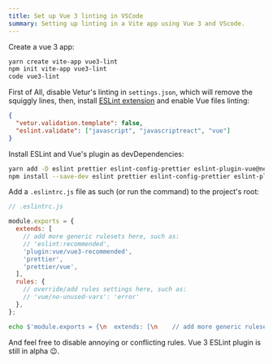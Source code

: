 ```yaml
---
title: Set up Vue 3 linting in VSCode
summary: Setting up linting in a Vite app using Vue 3 and VScode.
---
```


Create a vue 3 app:

```bash
yarn create vite-app vue3-lint
npm init vite-app vue3-lint
code vue3-lint
```

First of All, disable Vetur's linting in `settings.json`, which will remove the squiggly lines, then, install [ESLint extension](https://marketplace.visualstudio.com/items?itemName=dbaeumer.vscode-eslint) and enable Vue files linting:

```json
{
  "vetur.validation.template": false,
  "eslint.validate": ["javascript", "javascriptreact", "vue"]
}
```

Install ESLint and Vue's plugin as devDependencies:

```bash
yarn add -D eslint prettier eslint-config-prettier eslint-plugin-vue@next
npm install --save-dev eslint prettier eslint-config-prettier eslint-plugin-vue@next
```

Add a `.eslintrc.js` file as such (or run the command) to the project's root:

```js
// .eslintrc.js

module.exports = {
  extends: [
    // add more generic rulesets here, such as:
    // 'eslint:recommended',
    'plugin:vue/vue3-recommended',
    'prettier',
    'prettier/vue',
  ],
  rules: {
    // override/add rules settings here, such as:
    // 'vue/no-unused-vars': 'error'
  },
};
```

```bash
echo $'module.exports = {\n  extends: [\n    // add more generic rulesets here, such as:\n    // 'eslint:recommended',\n    "plugin:vue/vue3-recommended",\n    "prettier",\n    "prettier/vue",\n  ],\n  rules: {\n    // override/add rules settings here, such as:\n    // 'vue/no-unused-vars': 'error'\n  },\n};' > .eslintrc.js
```

And feel free to disable annoying or conflicting rules. Vue 3 ESLint plugin is still in alpha 😉.
